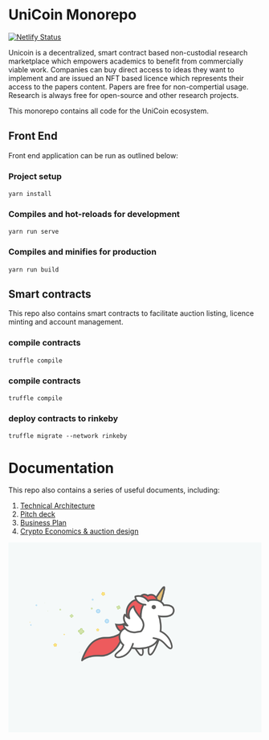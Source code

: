 # UniCoin Monorepo

[![Netlify Status](https://api.netlify.com/api/v1/badges/63c88402-22eb-4298-9a5b-0f661833414b/deploy-status)](https://app.netlify.com/sites/unicoin-dapp/deploys)

Unicoin is a decentralized, smart contract based non-custodial research marketplace which empowers academics to benefit from commercially viable work. Companies can buy direct access to ideas they want to implement and are issued an NFT based licence which represents their access to the papers content. Papers are free for non-compertial usage. Research is always free for open-source and other research projects.

This monorepo contains all code for the UniCoin ecosystem. 
## Front End
Front end application can be run as outlined below:

### Project setup
```
yarn install
```

### Compiles and hot-reloads for development
```
yarn run serve
```

### Compiles and minifies for production
```
yarn run build
```

## Smart contracts
This repo also contains smart contracts to facilitate auction listing, licence minting and account management. 

### compile contracts
```
truffle compile
```

### compile contracts
```
truffle compile
```

### deploy contracts to rinkeby
```
truffle migrate --network rinkeby
```

# Documentation
This repo also contains a series of useful documents, including:

1) [Technical Architecture](./Documentation/TechnicalArchitecture.md)
2) [Pitch deck](./Documentation/TechnicalArchitecture.md)
3) [Business Plan](./Documentation/TechnicalArchitecture.md)
4) [Crypto Economics & auction design](./Documentation/TechnicalArchitecture.md)

<img src="./src/assets/unicorn_running.gif">

